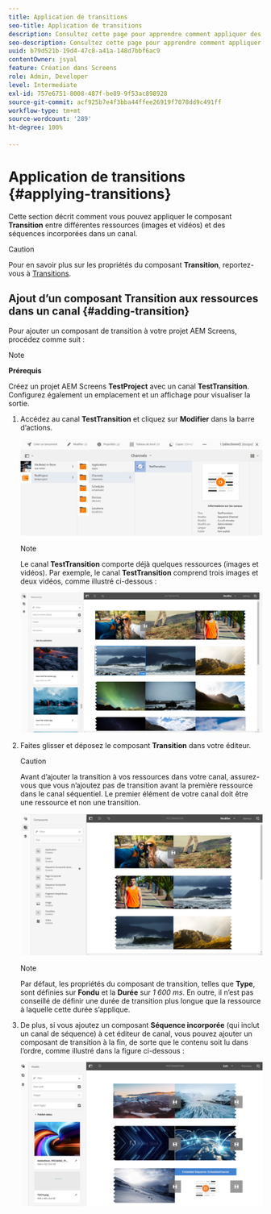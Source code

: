 ```yaml
---
title: Application de transitions
seo-title: Application de transitions
description: Consultez cette page pour apprendre comment appliquer des transitions à vos projets Screens.
seo-description: Consultez cette page pour apprendre comment appliquer des transitions à vos projets Screens.
uuid: b79d521b-19d4-47c8-a41a-148d7bbf6ac9
contentOwner: jsyal
feature: Création dans Screens
role: Admin, Developer
level: Intermediate
exl-id: 757e6751-8008-487f-be89-9f53ac898928
source-git-commit: acf925b7e4f3bba44ffee26919f7078dd9c491ff
workflow-type: tm+mt
source-wordcount: '289'
ht-degree: 100%

---
```


# Application de transitions {#applying-transitions}

Cette section décrit comment vous pouvez appliquer le composant **Transition** entre différentes ressources (images et vidéos) et des séquences incorporées dans un canal.


>[!CAUTION]
>
>Pour en savoir plus sur les propriétés du composant **Transition**, reportez-vous à [Transitions](adding-components-to-a-channel.md#transition).

## Ajout d’un composant Transition aux ressources dans un canal {#adding-transition}

Pour ajouter un composant de transition à votre projet AEM Screens, procédez comme suit :

>[!NOTE]
>
>**Prérequis**
>
>Créez un projet AEM Screens **TestProject** avec un canal **TestTransition**. Configurez également un emplacement et un affichage pour visualiser la sortie.

1. Accédez au canal **TestTransition** et cliquez sur **Modifier** dans la barre d’actions.

   ![image1](assets/transitions1.png)

   >[!NOTE]
   >
   >Le canal **TestTransition** comporte déjà quelques ressources (images et vidéos). Par exemple, le canal **TestTransition** comprend trois images et deux vidéos, comme illustré ci-dessous :

   ![image2](assets/transitions2.png)


1. Faites glisser et déposez le composant **Transition** dans votre éditeur.
   >[!CAUTION]
   >
   >Avant d’ajouter la transition à vos ressources dans votre canal, assurez-vous que vous n’ajoutez pas de transition avant la première ressource dans le canal séquentiel. Le premier élément de votre canal doit être une ressource et non une transition.

   ![image3](assets/transitions3.png)

   >[!NOTE]
   >
   >Par défaut, les propriétés du composant de transition, telles que **Type**, sont définies sur **Fondu** et la **Durée** sur *1 600 ms*.  En outre, il n’est pas conseillé de définir une durée de transition plus longue que la ressource à laquelle cette durée s’applique.

1. De plus, si vous ajoutez un composant **Séquence incorporée** (qui inclut un canal de séquence) à cet éditeur de canal, vous pouvez ajouter un composant de transition à la fin, de sorte que le contenu soit lu dans l’ordre, comme illustré dans la figure ci-dessous :

   ![image3](assets/transitions5.png)
